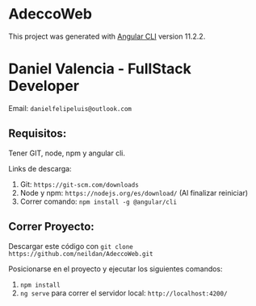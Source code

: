 # AdeccoWeb
This project was generated with [Angular CLI](https://github.com/angular/angular-cli) version 11.2.2.

# Daniel Valencia - FullStack Developer
Email: `danielfelipeluis@outlook.com`

## Requisitos:
Tener GIT, node, npm y angular cli.

Links de descarga:
1. Git: `https://git-scm.com/downloads`
2. Node y npm: `https://nodejs.org/es/download/` (Al finalizar reiniciar)
3. Correr comando: `npm install -g @angular/cli`

## Correr Proyecto:
Descargar este código con `git clone https://github.com/neildan/AdeccoWeb.git`

Posicionarse en el proyecto y ejecutar los siguientes comandos:

1. `npm install`
2. `ng serve` para correr el servidor local: `http://localhost:4200/`

